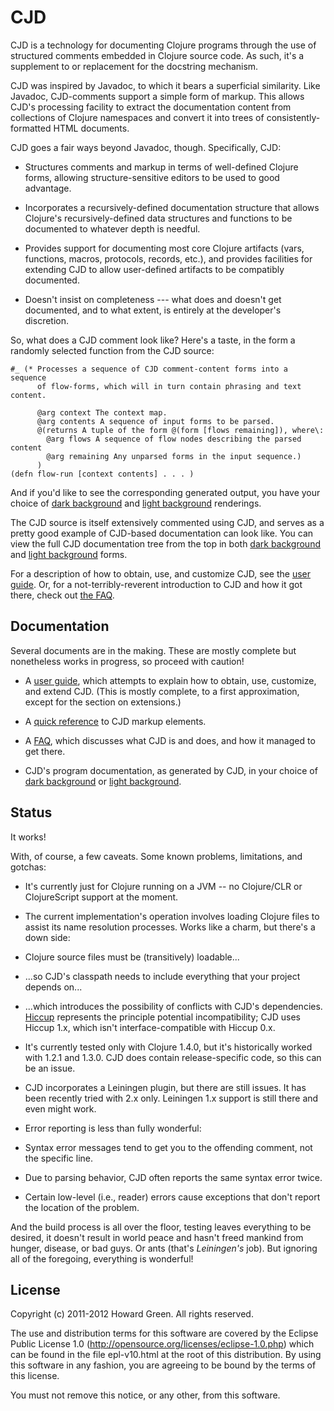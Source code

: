# CJD

CJD is a technology for documenting Clojure programs through the use of structured 
comments embedded in Clojure source code. As such, it's a supplement to or replacement
for the docstring mechanism. 

CJD was inspired by Javadoc, to which it bears a superficial similarity. 
Like Javadoc,
CJD-comments support a simple form of markup. This allows CJD's processing facility
to extract the documentation content from collections of Clojure namespaces and convert 
it into trees of consistently-formatted HTML documents. 

CJD goes a fair ways beyond Javadoc, though. Specifically, CJD: 

* Structures comments and markup in terms of well-defined Clojure forms, allowing 
structure-sensitive editors to be used to good advantage.

* Incorporates a recursively-defined documentation structure that allows 
Clojure's recursively-defined data structures and functions 
to be documented to whatever depth is needful.

* Provides support for documenting most core Clojure artifacts (vars, functions,
macros, protocols, records, etc.), and provides facilities for extending CJD to
allow user-defined artifacts to be compatibly documented.  

* Doesn't insist on completeness --- what does and doesn't get documented,
and to what extent, is entirely at the developer's discretion.

So, what does a CJD comment look like? Here's a taste, in the form a 
randomly selected function from the CJD source:

	#_ (* Processes a sequence of CJD comment-content forms into a sequence 
	      of flow-forms, which will in turn contain phrasing and text content.
	      
	      @arg context The context map.
	      @arg contents A sequence of input forms to be parsed.
	      @(returns A tuple of the form @(form [flows remaining]), where\: 
	        @arg flows A sequence of flow nodes describing the parsed content
	        @arg remaining Any unparsed forms in the input sequence.)
	      )
	(defn flow-run [context contents] . . . )

And if you'd like to see the corresponding generated output, you have your choice of
[dark background](http://greenh.github.com/CJD/doc/dark/cjd.parser.html#flow-run) and
[light background](http://greenh.github.com/CJD/doc/light/cjd.parser.html#flow-run)
renderings.

The CJD source is itself extensively commented using CJD, and serves as a pretty 
good example of CJD-based documentation can look like. You can view the full CJD 
documentation tree 
from the top in both [dark background](http://greenh.github.com/CJD/doc/dark/index.html) 
and [light background](http://greenh.github.com/CJD/doc/light/index.html) forms.

For a description of how to obtain, use, and customize CJD, see the
[user guide](http://greenh.github.com/CJD/doc/User.html). Or, for a 
not-terribly-reverent introduction to CJD and how it got there, 
check out [the FAQ](http://greenh.github.com/CJD/doc/FAQ.html).

## Documentation
Several documents are in the making. These are mostly complete but nonetheless
works in progress, so proceed with caution! 

* A [user guide](http://greenh.github.com/CJD/doc/User.html), which attempts to explain 
how to obtain, use, customize, and extend CJD. (This is mostly complete, to a first 
approximation, except for the section on extensions.)

* A [quick reference](http://greenh.github.com/CJD/doc/QuickRef.html) to CJD markup
elements. 

* A [FAQ](http://greenh.github.com/CJD/doc/FAQ.html), which discusses 
what CJD is and does, and how it managed to get there.

* CJD's program documentation, as generated by CJD, in your choice of 
[dark background](http://greenh.github.com/CJD/doc/dark/index.html) or 
[light background](http://greenh.github.com/CJD/doc/light/index.html).

## Status

It works! 

With, of course, a few caveats. Some known problems, limitations, and gotchas:

* It's currently just for Clojure running on a JVM -- no Clojure/CLR or 
ClojureScript support at the moment.

* The current implementation's operation involves loading Clojure files to assist 
its name resolution processes. Works like a charm, but there's a down side: 

 + Clojure source files must be (transitively) loadable...
 
 + ...so CJD's classpath needs to include everything that your project depends on...
 
 + ...which introduces the possibility of conflicts with CJD's dependencies. 
[Hiccup](https://github.com/weavejester/hiccup) represents the principle potential 
incompatibility; CJD uses 
Hiccup 1.x, which isn't interface-compatible with Hiccup 0.x. 

* It's currently tested only with Clojure 1.4.0, but it's historically worked 
with 1.2.1 and 1.3.0. CJD does contain release-specific code, so this can be 
an issue.

* CJD incorporates a Leiningen plugin, but there are still issues. It has been recently 
tried with 2.x only. Leiningen 1.x support is still there and even might work.

* Error reporting is less than fully wonderful:

 + Syntax error messages tend to get you to the offending comment, not the specific line.
 
 + Due to parsing behavior, CJD often reports the same syntax error twice.
 
 + Certain low-level (i.e., reader) errors cause exceptions that don't report 
the location of the problem.

 
And the build process is all over the floor, testing leaves everything to be 
desired, it doesn't result in world peace and hasn't freed mankind from hunger, 
disease, or bad guys. Or ants (that's _Leiningen's_ job). 
But ignoring all of the foregoing, everything is wonderful! 
 
## License

Copyright (c) 2011-2012 Howard Green. All rights reserved.
            
The use and distribution terms for this software are covered by the
Eclipse Public License 1.0 (http://opensource.org/licenses/eclipse-1.0.php)
which can be found in the file epl-v10.html at the root of this distribution.
By using this software in any fashion, you are agreeing to be bound by
the terms of this license.
 
You must not remove this notice, or any other, from this software.